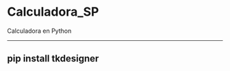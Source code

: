# Calculadora_SP
Calculadora en Python

-----------------------
pip install tkdesigner
-----------------------
